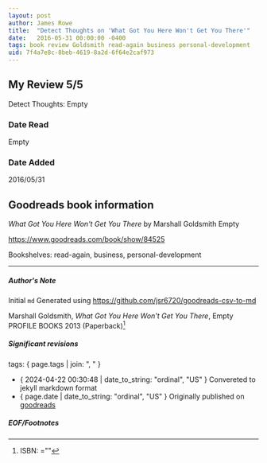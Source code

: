```yaml
---
layout: post
author: James Rowe
title:  "Detect Thoughts on 'What Got You Here Won't Get You There'"
date:   2016-05-31 00:00:00 -0400
tags: book review Goldsmith read-again business personal-development
uid: 7f4a7e8c-8beb-4619-8a2d-6f64e2caf973
---
```


<!-- highly dependent on how you personally use jekyll templates, and how you want this to show up -->

## My Review 5/5

Detect Thoughts: Empty

### Date Read
Empty

### Date Added
2016/05/31

## Goodreads book information

*What Got You Here Won't Get You There* by Marshall Goldsmith
Empty

https://www.goodreads.com/book/show/84525

Bookshelves: read-again, business, personal-development

---

##### Author's Note

Initial `md` Generated using https://github.com/jsr6720/goodreads-csv-to-md

Marshall Goldsmith, *What Got You Here Won't Get You There*, Empty PROFILE BOOKS 2013 (Paperback)[^1]

##### Significant revisions

tags: { page.tags | join: ", " } <!-- todo move this somewhere -->

- { 2024-04-22 00:30:48 | date_to_string: "ordinal", "US" } Convereted to jekyll markdown format 
- { page.date | date_to_string: "ordinal", "US" } Originally published on [goodreads](https://www.goodreads.com)

##### EOF/Footnotes

[^1]: ISBN: =""